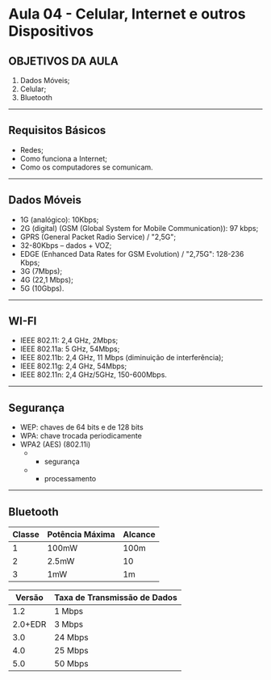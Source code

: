 # Aula 04 - Celular, Internet e outros Dispositivos

## OBJETIVOS DA AULA

1. Dados Móveis;
2. Celular;
3. Bluetooth

---

## Requisitos Básicos

- Redes;
- Como funciona a Internet;
- Como os computadores se comunicam.

---

## Dados Móveis

- 1G (analógico): 10Kbps;
- 2G (digital) (GSM (Global System for Mobile Communication)): 97 kbps;
- GPRS (General Packet Radio Service) / "2,5G";
- 32-80Kbps – dados + VOZ;
- EDGE (Enhanced Data Rates for GSM Evolution) / "2,75G": 128-236 Kbps;
- 3G (7Mbps);
- 4G (22,1 Mbps);
- 5G (10Gbps).

---

## WI-FI

- IEEE 802.11: 2,4 GHz, 2Mbps;
- IEEE 802.11a: 5 GHz, 54Mbps;
- IEEE 802.11b: 2,4 GHz, 11 Mbps (diminuição de interferência);
- IEEE 802.11g: 2,4 GHz, 54Mbps;
- IEEE 802.11n: 2,4 GHz/5GHz, 150-600Mbps.

---

## Segurança

- WEP: chaves de 64 bits e de 128 bits
- WPA: chave trocada periodicamente
- WPA2 (AES) (802.11i)
    - + segurança
    - + processamento

---

## Bluetooth

| Classe | Potência Máxima | Alcance |
| --- | --- | --- |
| 1 | 100mW | 100m |
| 2 | 2.5mW | 10 |
| 3 | 1mW | 1m |

| Versão | Taxa de Transmissão de Dados |
| --- | --- |
| 1.2 | 1 Mbps |
| 2.0+EDR | 3 Mbps |
| 3.0 | 24 Mbps |
| 4.0 | 25 Mbps |
| 5.0 | 50 Mbps |